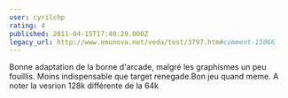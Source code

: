 ```yaml
---
user: cyrilchp
rating: 4
published: 2011-04-15T17:40:29.000Z
legacy_url: http://www.emunova.net/veda/test/3797.htm#comment-15066
---
```

Bonne adaptation de la borne d'arcade, malgré les graphismes un peu fouillis. Moins indispensable que target renegade.Bon jeu quand meme. A noter la vesrion 128k différente de la 64k